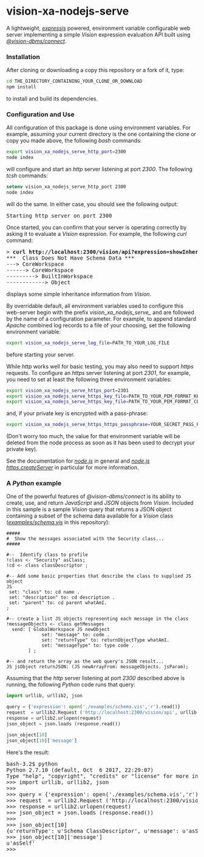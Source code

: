 #  vision-xa-nodejs-serve

A lightweight, _[expressjs](https://www.npmjs.com/package/express)_ powered, environment variable configurable web server implementing a simple _Vision_ expression evaluation API built using _[@vision-dbms/connect](https://www.npmjs.com/package/@vision-dbms/connect)_.

###  Installation

After cloning or downloading a copy this repository or a fork of it, type:
```bash
cd THE_DIRECTORY_CONTAINING_YOUR_CLONE_OR_DOWNLOAD
npm install
```
to install and build its dependencies.

###  Configuration and Use

All configuration of this package is done using environment variables.  For example, assuming your current directory is the one containing the clone or copy you made above, the following _bash_ commands:

```bash
export vision_xa_nodejs_serve_http_port=2300
node index
```

will configure and start an _http_ server listening at port _2300_.  The following _tcsh_ commands:

```tcsh
setenv vision_xa_nodejs_serve_http_port 2300
node index
```

will do the same.  In either case, you should see the following output:

<pre>
Starting http server on port 2300
</pre>

Once started, you can confirm that your server is operating correctly by asking it to evaluate a _Vision_ expression.  For example, the following _curl_ command:

<pre>
> <b>curl http://localhost:2300/vision/api?expression=showInheritance</b>
***  Class Does Not Have Schema Data ***
---> CoreWorkspace
------> CoreWorkspace
---------> BuiltInWorkspace
------------> Object
</pre>

displays some simple inheritance information from _Vision_.

By overridable default, all environment variables used to configure this web-server begin with the prefix <i>vision_xa_nodejs_serve_</i> and are followed by the name of a configuration parameter.  For example, to append standard _Apache_ combined log records to a file of your choosing, set the following environment variable:

```bash
export vision_xa_nodejs_serve_log_file=PATH_TO_YOUR_LOG_FILE
```

before starting your server.

While _http_ works well for basic testing, you may also need to support _https_ requests.  To configure an _https_ server listening at port _2301_, for example, you need to set at least the following three environment variables:

```bash
export vision_xa_nodejs_serve_https_port=2301
export vision_xa_nodejs_serve_https_key_file=PATH_TO_YOUR_PEM_FORMAT_KEY_FILE
export vision_xa_nodejs_serve_https_key_file=PATH_TO_YOUR_PEM_FORMAT_CERT_CHAIN_FILE
```

and, if your private key is encrypted with a pass-phrase:

```bash
export vision_xa_nodejs_serve_https_https_passphrase=YOUR_SECRET_PASS_PHRASE
```

(Don't worry too much, the value for that environment variable will be deleted from the node process as soon as it has been used to decrypt your private key).

See the documentation for _[node.js](https://nodejs.org)_ in general and _[node.js https.createServer](https://nodejs.org/dist/latest-v8.x/docs/api/https.html#https_https_createserver_options_requestlistener)_ in particular for more information.

### A _Python_ example

One of the powerful features of _@vision-dbms/connect_ is its ability to create, use, and return _JavaScript_ and _JSON_ objects from _Vision_.  Included in this sample is a sample _Vision_ query that returns a JSON object containing a subset of the schema data available for a _Vision_ class (_[examples/schema.vis](examples/schema.vis)_ in this repository):

```
#####
#  Show the messages associated with the Security class...
#####

#--  Identify class to profile
!class <- "Security" asClass;
!cd <- class classDescriptor ;

#-- Add some basic properties that describe the class to supplied JS object
JS
 set: "class" to: cd name .
 set: "description" to: cd description .
 set: "parent" to: cd parent whatAmI.
;

#-- create a list JS objects representing each message in the class
!messageObjects <- class getMessages
  send: [ GlobalWorkspace JS newObject
             set: "message" to: code .
             set: "returnType" to: returnObjectType whatAmI.
             set: "messageType" to: type code .
        ] ;

#-- and return the array as the web query's JSON result...
JS jsObject returnJSON: (JS newArrayFrom: messageObjects. jsParam);
```

Assuming that the _http_ server listening at port _2300_ described above is running, the following _Python_ code runs that query:

```python
import urllib, urllib2, json

query = {'expression': open('./examples/schema.vis','r').read()}
request  = urllib2.Request ('http://localhost:2300/vision/api', urllib.urlencode(query))
response = urllib2.urlopen(request)
json_object = json.loads (response.read())

json_object[10]
json_object[10]['message']
```

Here's the result:

<pre>
bash-3.2$ python
Python 2.7.10 (default, Oct  6 2017, 22:29:07)
Type "help", "copyright", "credits" or "license" for more information.
>>> import urllib, urllib2, json
>>>
>>> query = {'expression': open('./examples/schema.vis','r').read()}
>>> request  = urllib2.Request ('http://localhost:2300/vision/api', urllib.urlencode(query))
>>> response = urllib2.urlopen(request)
>>> json_object = json.loads (response.read())
>>>
>>> json_object[10]
{u'returnType': u'Schema ClassDescriptor', u'message': u'asSelf', u'messageType': u'Primitive'}
>>> json_object[10]['message']
u'asSelf'
>>>
</pre>
